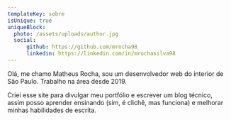 ```yaml
---
templateKey: sobre
isUnique: true
uniqueBlock:
  photo: /assets/uploads/author.jpg
  social:
      github: https://github.com/mrocha98
      linkedin: https://linkedin.com/in/mrochasilva98
---
```

Olá, me chamo Matheus Rocha, sou um desenvolvedor web do interior de São Paulo. Trabalho na área desde 2019.

Criei esse site para divulgar meu portfólio e escrever um blog técnico, assim posso aprender ensinando (sim, é clichê, mas funciona) e melhorar minhas habilidades de escrita.
